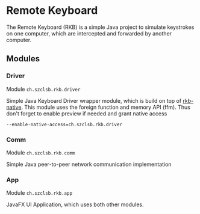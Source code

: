 # Remote Keyboard

The Remote Keyboard (RKB) is a simple Java project to simulate keystrokes on one computer,
which are intercepted and forwarded by another computer.

## Modules

### Driver 

Module `ch.szclsb.rkb.driver`

Simple Java Keyboard Driver wrapper module, which is build on top of [rkb-native](https://github.com/szclsb/rkb-native).
This module uses the foreign function and memory API (ffm).
Thus don't forget to enable preview if needed and grant native access 
```
--enable-native-access=ch.szclsb.rkb.driver
```

### Comm

Module `ch.szclsb.rkb.comm`

Simple Java peer-to-peer network communication implementation

### App

Module `ch.szclsb.rkb.app`

JavaFX UI Application, which uses both other modules.
